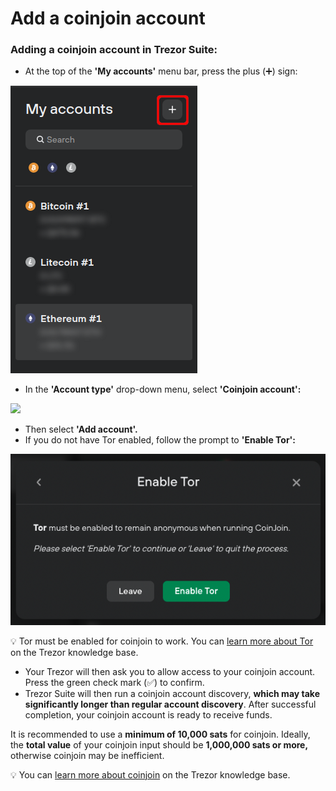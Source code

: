 # Add a coinjoin account

### Adding a coinjoin account in Trezor Suite:

* At the top of the **'My accounts'** menu bar, press the plus (➕) sign:

![](../../../.gitbook/assets/Add-CJ-1.png)

* In the **'Account type'** drop-down menu, select **'Coinjoin account':**

![](../../../.gitbook/assets/Add-CJ-2\_new.png)

* Then select **'Add account'.**
* If you do not have Tor enabled, follow the prompt to **'Enable Tor':**

![](../../../.gitbook/assets/Add-CJ-3.png)

💡 Tor must be enabled for coinjoin to work. You can [learn more about Tor](https://trezor.io/learn/a/tor-in-trezor-suite-app) on the Trezor knowledge base.

* Your Trezor will then ask you to allow access to your coinjoin account. Press the green check mark (✅) to confirm.
* Trezor Suite will then run a coinjoin account discovery, **which may take significantly longer than regular account discovery**. After successful completion, your coinjoin account is ready to receive funds.

It is recommended to use a **minimum of 10,000 sats** for coinjoin. Ideally, the **total value** of your coinjoin input should be **1,000,000 sats or more,** otherwise coinjoin may be inefficient.

💡 You can [learn more about coinjoin](https://trezor.io/learn/a/coinjoin-in-trezor-suite) on the Trezor knowledge base.
